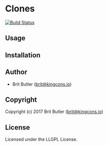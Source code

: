 # Clones

[![Build Status](https://travis-ci.org/kingcons/clones.svg?branch=master)](https://travis-ci.org/kingcons/clones)

## Usage

## Installation

## Author

* Brit Butler (brit@kingcons.io)

## Copyright

Copyright (c) 2017 Brit Butler (brit@kingcons.io)

## License

Licensed under the LLGPL License.
